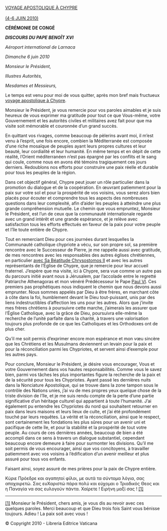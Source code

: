 [VOYAGE APOSTOLIQUE À CHYPRE\
\
(4-6 JUIN 2010)](/content/benedict-xvi/fr/travels/2010/index_cipro.html)

**CÉRÉMONIE DE CONGÉ**

***DISCOURS DU PAPE BENOÎT XVI***

*Aéroport international de Larnaca*

*Dimanche 6 juin 2010*

*Monsieur le Président,*

*Illustres Autorités,*

*Mesdames et Messieurs,*

Le temps est venu pour moi de vous quitter, après mon bref mais fructueux [voyage apostolique à Chypre](/content/benedict-xvi/fr/travels/2010/index_cipro.html).

Monsieur le Président, je vous remercie pour vos paroles aimables et je suis heureux de vous exprimer ma gratitude pour tout ce que Vous-même, votre Gouvernement et les autorités civiles et militaires avez fait pour que ma visite soit mémorable et couronnée d’un grand succès.

En quittant vos rivages, comme beaucoup de pèlerins avant moi, il m’est venu à l’esprit, une fois encore, combien la Méditerranée est composée d’une riche mosaïque de peuples ayant leurs propres cultures et leur beauté, leur cordialité et leur humanité. En même temps et en dépit de cette réalité, l’Orient méditerranéen n’est pas épargné par les conflits et le sang qui coule, comme nous en avons été témoins tragiquement ces jours derniers. Redoublons nos efforts pour construire une paix réelle et durable pour tous les peuples de la région.

Dans cet objectif général, Chypre peut jouer un rôle particulier dans la promotion du dialogue et de la coopération. En œuvrant patiemment pour la paix sur votre sol et pour la prospérité de vos voisins, vous serez alors bien placés pour écouter et comprendre tous les aspects des nombreuses questions dans leur complexité, afin d’aider les peuples à atteindre une plus grande compréhension mutuelle. Le chemin que vous empruntez, Monsieur le Président, est l’un de ceux que la communauté internationale regarde avec un grand intérêt et une grande espérance, et je relève avec satisfaction tous les efforts effectués en faveur de la paix pour votre peuple et l’île toute entière de Chypre.

Tout en remerciant Dieu pour ces journées durant lesquelles la Communauté catholique chypriote a vécu, sur son propre sol, sa première rencontre avec le Successeur de Pierre, je me rappelle aussi avec gratitude, de mes rencontres avec les responsables des autres églises chrétiennes, en particulier [avec Sa Béatitude Chrysostomos II](/content/benedict-xvi/fr/speeches/2010/june/documents/hf_ben-xvi_spe_20100605_chrysostomos-ii.html) et avec les autres représentants de l’Église de Chypre, que je remercie pour leur accueil fraternel. J’espère que ma visite, ici à Chypre, sera vue comme un autre pas du parcours initié avant nous à Jérusalem, par l’accolade entre le regretté Patriarche Athenagoras et mon vénéré Prédécesseur le Pape [Paul VI](/content/paul-vi/fr.html). Ces premiers pas prophétiques nous indiquent le chemin que nous devons aussi emprunter. Nous sommes appelés par Dieu à être frères, en marchant côte à côte dans la foi, humblement devant le Dieu tout-puissant, unis par des liens indestructibles d’affection les uns pour les autres. Alors que j’invite mes frères chrétiens à poursuivre cette marche, j’aimerais les assurer que l’Église Catholique, avec la grâce de Dieu, poursuivra elle-même la recherche de l’unité parfaite dans la charité, à travers une valorisation toujours plus profonde de ce que les Catholiques et les Orthodoxes ont de plus cher.

Qu’il me soit permis d’exprimer encore mon espérance et mon vœu sincère que les Chrétiens et les Musulmans deviennent un levain pour la paix et pour la réconciliation parmi les Chypriotes, et servent ainsi d’exemple pour les autres pays.

Pour conclure, Monsieur le Président, je désire vous encourager, Vous et votre Gouvernement dans vos hautes responsabilités. Comme vous le savez bien, parmi vos tâches les plus importantes figure la recherche de la paix et de la sécurité pour tous les Chypriotes. Ayant passé les dernières nuits dans la Nonciature Apostolique, qui se trouve dans la zone tampon sous le contrôle des Nations unies, j’ai vu de mes propres yeux quelque chose de la triste division de l’île, et je me suis rendu compte de la perte d’une partie significative d’un héritage culturel qui appartient à toute l’humanité. J’ai également pu entendre les Chypriotes du nord qui souhaitent retourner en paix dans leurs maisons et leurs lieux de culte, et j’ai été profondément touché par leurs requêtes. La vérité et la réconciliation, ainsi que le respect, sont certainement les fondations les plus sûres pour un avenir uni et pacifique de cette île, et pour la stabilité et la prospérité de tout votre peuple. Au cours de ces dernières années, beaucoup de bien a été accompli dans ce sens à travers un dialogue substantiel, cependant beaucoup encore demeure à faire pour surmonter les divisions. Qu’il me soit permis de vous encourager, ainsi que vos concitoyens, à travailler patiemment avec vos voisins à l’édification d’un avenir meilleur et plus assuré pour tous vos enfants.

Faisant ainsi, soyez assuré de mes prières pour la paix de Chypre entière.

Κύριε Πρόεδρε και αγαπητοί φίλοι, με αυτά τα σύντομα λόγια, σας αποχαιρετώ. Σας ευΧαριστώ πάρα πολύ και εύχομαι ο Τριαδικός Θεος και η Παναγία να σας ευλογούν πάντα. Χαίρετε ! Ειρήνη μαξί σας ! [\[1\]](#_ftn1 "")

* * *

[\[1\]](#_ftnref1 "") Monsieur le Président, chers amis, je vous dis au revoir avec ces quelques paroles. Merci beaucoup et que Dieu trois fois Saint vous bénisse toujours. Adieu ! La paix soit avec vous !


© Copyright 2010 - Libreria Editrice Vaticana